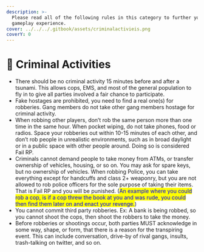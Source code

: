 ```yaml
---
description: >-
  Please read all of the following rules in this category to further your
  gameplay experience.
cover: ../../../.gitbook/assets/criminalactivieis.png
coverY: 0
---
```


# 💊 Criminal Activities



* There should be no criminal activity 15 minutes before and after a tsunami. This allows cops, EMS, and most of the general population to fly in to give all parties involved a fair chance to participate.
* Fake hostages are prohibited, you need to find a real one(s) for robberies. Gang members do not take other gang members hostage for criminal activity.
* When robbing other players, don’t rob the same person more than one time in the same hour. When pocket wiping, do not take phones, food or radios. Space your robberies out within 10-15 minutes of each other, and don’t rob people in unrealistic environments, such as in broad daylight or in a public space with other people around. Doing so is considered Fail RP.
* Criminals cannot demand people to take money from ATMs, or transfer ownership of vehicles, housing, or so on. You may ask for spare keys, but no ownership of vehicles. When robbing Police, you can take everything except for handcuffs and class 2+ weaponry, but you are not allowed to rob police officers for the sole purpose of taking their items. That is Fail RP and you will be punished. (<mark style="color:blue;">An example where you could rob a cop, is if a cop threw the book at you and was rude, you could then find them later on and enact your revenge.</mark>)
* You cannot commit third party robberies. Ex: A bank is being robbed, so you cannot shoot the cops, then shoot the robbers to take the money.
* Before robberies or shootings occur, both parties MUST acknowledge in some way, shape, or form, that there is a reason for the transpiring event. This can include conversation, drive-by of rival gangs, insults, trash-talking on twitter, and so on.
